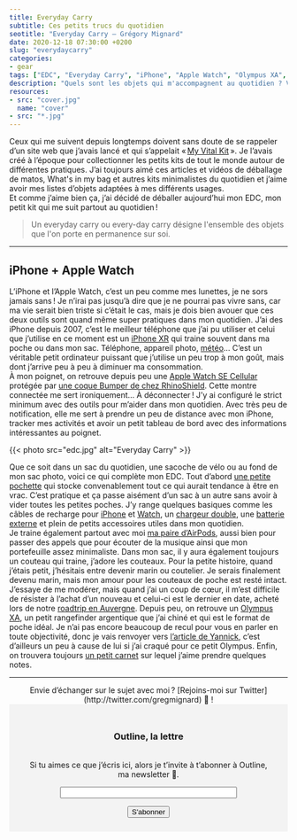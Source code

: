 ```yaml
---
title: Everyday Carry
subtitle: Ces petits trucs du quotidien
seotitle: "Everyday Carry — Grégory Mignard"
date: 2020-12-18 07:30:00 +0200
slug: "everydaycarry"
categories:
- gear
tags: ["EDC", "Everyday Carry", "iPhone", "Apple Watch", "Olympus XA", "Carnet", "Field Notes", "Argentique", "Couteau", "Geek", "Minimalisme"]
description: "Quels sont les objets qui m'accompagnent au quotidien ? Voici la réponse avec mon Everyday Carry."
resources:
- src: "cover.jpg"
  name: "cover"
- src: "*.jpg"
---
```


Ceux qui me suivent depuis longtemps doivent sans doute de se rappeler d’un site web que j’avais lancé et qui s’appelait « [My Vital Kit](https://myvitalkit-blog.tumblr.com/) ». Je l’avais créé à l’époque pour collectionner les petits kits de tout le monde autour de différentes pratiques. J’ai toujours aimé ces articles et vidéos de déballage de matos, What's in my bag et autres kits minimalistes du quotidien et j’aime avoir mes listes d’objets adaptées à mes différents usages.  
Et comme j’aime bien ça, j’ai décidé de déballer aujourd’hui mon EDC, mon petit kit qui me suit partout au quotidien !

> Un everyday carry ou every-day carry désigne l'ensemble des objets que l'on porte en permanence sur soi.

***

## iPhone + Apple Watch

L’iPhone et l’Apple Watch, c’est un peu comme mes lunettes, je ne sors jamais sans ! Je n’irai pas jusqu’à dire que je ne pourrai pas vivre sans, car ma vie serait bien triste si c’était le cas, mais je dois bien avouer que ces deux outils sont quand même super pratiques dans mon quotidien. J’ai des iPhone depuis 2007, c’est le meilleur téléphone que j’ai pu utiliser et celui que j’utilise en ce moment est un [iPhone XR](https://amzn.to/3p1HCqi) qui traine souvent dans ma poche ou dans mon sac. Téléphone, appareil photo, [météo](https://gregorymignard.com/la-bonne-meteo/)… C’est un véritable petit ordinateur puissant que j’utilise un peu trop à mon goût, mais dont j’arrive peu à peu à diminuer ma consommation.  
À mon poignet, on retrouve depuis peu une [Apple Watch SE Cellular](https://amzn.to/3nzwn8w) protégée par [une coque Bumper de chez RhinoShield](https://amzn.to/2Kwz5wS). Cette montre connectée me sert ironiquement… À déconnecter ! J’y ai configuré le strict minimum avec des outils pour m’aider dans mon quotidien. Avec très peu de notification, elle me sert à prendre un peu de distance avec mon iPhone, tracker mes activités et avoir un petit tableau de bord avec des informations intéressantes au poignet.

{{< photo src="edc.jpg" alt="Everyday Carry" >}}

Que ce soit dans un sac du quotidien, une sacoche de vélo ou au fond de mon sac photo, voici ce qui complète mon EDC. Tout d’abord [une petite pochette](https://amzn.to/34rqItA) qui stocke convenablement tout ce qui aurait tendance à être en vrac. C’est pratique et ça passe aisément d’un sac à un autre sans avoir à vider toutes les petites poches. J’y range quelques basiques comme les câbles de recharge pour [iPhone](https://amzn.to/38iV9TA) et [Watch](https://amzn.to/3r2gJVf), un [chargeur double](https://amzn.to/3raHbvG), une [batterie externe](https://amzn.to/3nuDeju) et plein de petits accessoires utiles dans mon quotidien.  
Je traine également partout avec moi [ma paire d’AirPods](https://amzn.to/38llssG), aussi bien pour passer des appels que pour écouter de la musique ainsi que mon portefeuille assez minimaliste. Dans mon sac, il y aura également toujours un couteau qui traine, j’adore les couteaux. Pour la petite histoire, quand j’étais petit, j’hésitais entre devenir marin ou coutelier. Je serais finalement devenu marin, mais mon amour pour les couteaux de poche est resté intact. J’essaye de me modérer, mais quand j’ai un coup de cœur, il m’est difficile de résister à l’achat d’un nouveau et celui-ci est le dernier en date, acheté lors de notre [roadtrip en Auvergne](https://gregorymignard.com/arvernes/). Depuis peu, on retrouve un [Olympus XA](https://gregorymignard.com/olympus-xa/), un petit rangefinder argentique que j’ai chiné et qui est le format de poche idéal. Je n’ai pas encore beaucoup de recul pour vous en parler en toute objectivité, donc je vais renvoyer vers [l’article de Yannick](https://yannickschutz.com/olympus-xa/), c’est d’ailleurs un peu à cause de lui si j’ai craqué pour ce petit Olympus. Enfin, on trouvera toujours [un petit carnet](https://amzn.to/37shWgM) sur lequel j’aime prendre quelques notes.

***

<center>Envie d’échanger sur le sujet avec moi ? [Rejoins-moi sur Twitter](http://twitter.com/gregmignard) 🐥 !</center>

<form style="max-width: 57rem!important; background-color: #F3F3F3;border:1px solid #F3F3F3;padding:24px;text-align:center;" action="https://tinyletter.com/captainyvon" method="post" target="popupwindow" onsubmit="window.open('https://tinyletter.com/captainyvon', 'popupwindow', 'scrollbars=yes,width=800,height=600');return true"><p><label for="tlemail"><h3>Outline, la lettre</h3></br>Si tu aimes ce que j’écris ici, alors je t’invite à t’abonner à Outline, ma newsletter 📝.</label></p><p><input type="text" style="width:320px" name="email" id="tlemail" /></p><input type="hidden" value="1" name="embed"/><input class="button" type="submit" value="S'abonner" /></form>
